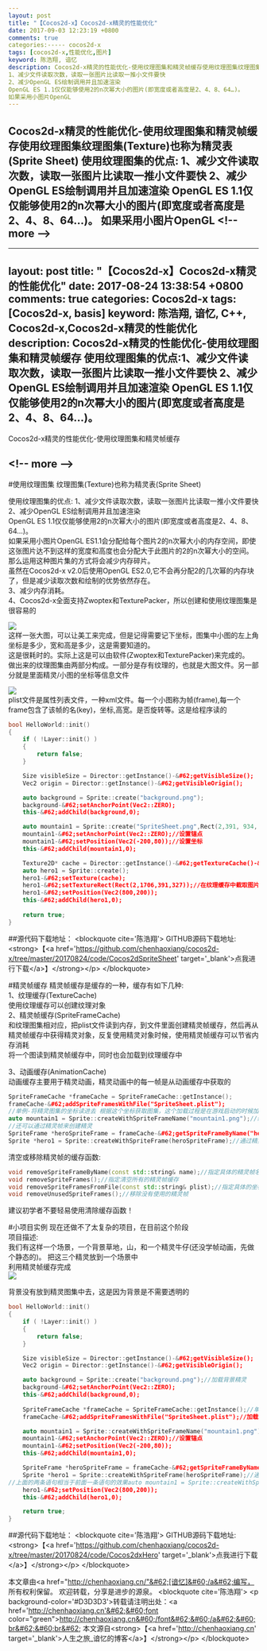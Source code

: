 ```yaml
---
layout: post
title: "【Cocos2d-x】Cocos2d-x精灵的性能优化"
date: 2017-09-03 12:23:19 +0800
comments: true
categories:----- cocos2d-x
tags: [cocos2d-x,性能优化,图片]
keyword: 陈浩翔, 谙忆
description: Cocos2d-x精灵的性能优化-使用纹理图集和精灵帧缓存使用纹理图集纹理图集(Texture)也称为精灵表(Sprite Sheet)   使用纹理图集的优点: 
1、减少文件读取次数，读取一张图片比读取一推小文件要快 
2、减少OpenGL ES绘制调用并且加速渲染 
OpenGL ES 1.1仅仅能够使用2的n次幂大小的图片(即宽度或者高度是2、4、8、64…)。 
如果采用小图片OpenGL 
---
```



Cocos2d-x精灵的性能优化-使用纹理图集和精灵帧缓存使用纹理图集纹理图集(Texture)也称为精灵表(Sprite Sheet)   使用纹理图集的优点: 
1、减少文件读取次数，读取一张图片比读取一推小文件要快 
2、减少OpenGL ES绘制调用并且加速渲染 
OpenGL ES 1.1仅仅能够使用2的n次幂大小的图片(即宽度或者高度是2、4、8、64…)。 
如果采用小图片OpenGL
&#60;!-- more --&#62;
----------

---
layout: post
title: "【Cocos2d-x】Cocos2d-x精灵的性能优化"
date: 2017-08-24 13:38:54 +0800
comments: true
categories: Cocos2d-x
tags: [Cocos2d-x, basis]
keyword: 陈浩翔, 谙忆, C++, Cocos2d-x,Cocos2d-x精灵的性能优化
description:  Cocos2d-x精灵的性能优化-使用纹理图集和精灵帧缓存 使用纹理图集的优点:1、减少文件读取次数，读取一张图片比读取一推小文件要快 2、减少OpenGL ES绘制调用并且加速渲染 OpenGL ES 1.1仅仅能够使用2的n次幂大小的图片(即宽度或者高度是2、4、8、64...)。 
---

Cocos2d-x精灵的性能优化-使用纹理图集和精灵帧缓存

&#60;!-- more --&#62;
----------

#使用纹理图集
纹理图集(Texture)也称为精灵表(Sprite Sheet)   

使用纹理图集的优点:
1、减少文件读取次数，读取一张图片比读取一推小文件要快  
2、减少OpenGL ES绘制调用并且加速渲染  
OpenGL ES 1.1仅仅能够使用2的n次幂大小的图片(即宽度或者高度是2、4、8、64...)。  
如果采用小图片OpenGL ES1.1会分配给每个图片2的n次幂大小的内存空间，即使这张图片达不到这样的宽度和高度也会分配大于此图片的2的n次幂大小的空间。那么运用这种图片集的方式将会减少内存碎片。  
虽然在Cocos2d-x v2.0后使用OpenGL ES2.0,它不会再分配2的几次幂的内存块了，但是减少读取次数和绘制的优势依然存在。  
3、减少内存消耗。  
4、Cocos2d-x全面支持Zwoptex和TexturePacker，所以创建和使用纹理图集是很容易的  

![](http://i.imgur.com/g2Z6XnO.png)  
这样一张大图，可以让美工来完成，但是记得需要记下坐标，图集中小图的左上角坐标是多少，宽和高是多少，这是需要知道的。  
这是很耗时的。实际上这是可以由软件(Zwoptex和TexturePacker)来完成的。  
做出来的纹理图集由两部分构成。一部分是存有纹理的，也就是大图文件。另一部分就是里面精灵/小图的坐标等信息文件  
 
![](http://i.imgur.com/0CWjIUB.png)  
plist文件是属性列表文件，一种xml文件。每一个小图称为帧(frame),每一个frame包含了该帧的名(key)，坐标,高宽。是否旋转等。这是给程序读的  
```C++ 加载纹理缓存图片/大图
bool HelloWorld::init()
{
	if ( !Layer::init() )
	{
		return false;
	}

	Size visibleSize = Director::getInstance()-&#62;getVisibleSize();
	Vec2 origin = Director::getInstance()-&#62;getVisibleOrigin();

	auto background = Sprite::create("background.png");
	background-&#62;setAnchorPoint(Vec2::ZERO);
    this-&#62;addChild(background,0);   

    auto mountain1 = Sprite::create("SpriteSheet.png",Rect(2,391, 934, 388));//截取图片
	mountain1-&#62;setAnchorPoint(Vec2::ZERO);//设置锚点
    mountain1-&#62;setPosition(Vec2(-200,80));//设置坐标
    this-&#62;addChild(mountain1,0);

    Texture2D* cache = Director::getInstance()-&#62;getTextureCache()-&#62;addImage("SpriteSheet.png");//加载整个图片到纹理缓存
    auto hero1 = Sprite::create();
    hero1-&#62;setTexture(cache);
    hero1-&#62;setTextureRect(Rect(2,1706,391,327));//在纹理缓存中截取图片  左上角坐标 以及截取图片的宽高
    hero1-&#62;setPosition(Vec2(800,200));
    this-&#62;addChild(hero1,0);
	
	return true;
}

```


##源代码下载地址：
&#60;blockquote cite='陈浩翔'&#62;
GITHUB源码下载地址:&#60;strong&#62;【&#60;a href='https://github.com/chenhaoxiang/cocos2d-x/tree/master/20170824/code/Cocos2dSpriteSheet' target='_blank'&#62;点我进行下载&#60;/a&#62;】&#60;/strong&#62;&#60;/p&#62;
&#60;/blockquote&#62;



#精灵帧缓存
精灵帧缓存是缓存的一种，缓存有如下几种:  
1、纹理缓存(TextureCache)  
使用纹理缓存可以创建纹理对象  
2、精灵帧缓存(SpriteFrameCache)  
和纹理图集相对应，把plist文件读到内存，到文件里面创建精灵帧缓存，然后再从精灵帧缓存中获得精灵对象，反复使用精灵对象时候，使用精灵帧缓存可以节省内存消耗  
将一个图读到精灵帧缓存中，同时也会加载到纹理缓存中  

3、动画缓存(AnimationCache)  
动画缓存主要用于精灵动画，精灵动画中的每一帧是从动画缓存中获取的  

```c++ 精灵帧缓存
SpriteFrameCache *frameCache = SpriteFrameCache::getInstance();
frameCache-&#62;addSpriteFramesWithFile("SpriteSheet.plist");
//单例-将精灵图集的坐标读进去 根据这个坐标获取图集，这个加载过程是在游戏启动的时候加载，并不是在用的时候加载(肯定会占用很多内存的,不过现在手机一般内存都挺多的)  
auto mountain1 = Sprite::createWithSpriteFrameName("mountain1.png");//缓存被创建后，可以通过frame名字(**注意名字冲突的问题，名字一样的精灵帧，后面的会覆盖前面的,可以加前缀以区分**)指定精灵帧来创建一个精灵   这个过程并不是通过大图去创建的，而是通过SpriteFrameCache缓存取出来的，这个速度很快  
//还可以通过精灵帧来创建精灵  
SpriteFrame *heroSpriteFrame = frameCache-&#62;getSpriteFrameByName("hero1.png");//通过精灵帧名字获取精灵帧
Sprite *hero1 = Sprite::createWithSpriteFrame(heroSpriteFrame);//通过精灵帧创建精灵
```

清空或移除精灵帧的缓存函数:
```C++ 
void removeSpriteFrameByName(const std::string& name);//指定具体的精灵帧名将精灵帧从缓存中移除，具体到精灵帧
void removeSpriteFrames();//指定清空所有的精灵帧缓存
void removeSpriteFramesFromFile(const std::string& plist);//指定具体的坐标文件(plist文件)移除精灵帧
void removeUnusedSpriteFrames();//移除没有使用的精灵帧
```
建议初学者不要轻易使用清除缓存函数！  

#小项目实例
现在还做不了太复杂的项目，在目前这个阶段  
项目描述:  
我们有这样一个场景，一个背景草地，山，和一个精灵牛仔(还没学帧动画，先做个静态的)。 把这三个精灵放到一个场景中  
利用精灵帧缓存完成  
![](http://i.imgur.com/6IbcWnk.png)  

背景没有放到精灵图集中去，这是因为背景是不需要透明的  
```C++
bool HelloWorld::init()
{
	if ( !Layer::init() )
	{
		return false;
	}

	Size visibleSize = Director::getInstance()-&#62;getVisibleSize();
	Vec2 origin = Director::getInstance()-&#62;getVisibleOrigin();

	auto background = Sprite::create("background.png");//加载背景精灵
	background-&#62;setAnchorPoint(Vec2::ZERO);
    this-&#62;addChild(background,0);
	
	SpriteFrameCache *frameCache = SpriteFrameCache::getInstance();//单例对象
	frameCache-&#62;addSpriteFramesWithFile("SpriteSheet.plist");//加载精灵图集

    auto mountain1 = Sprite::createWithSpriteFrameName("mountain1.png");//通过精灵帧名创建精灵
	mountain1-&#62;setAnchorPoint(Vec2::ZERO);//设置锚点
    mountain1-&#62;setPosition(Vec2(-200,80));
    this-&#62;addChild(mountain1,0);

	SpriteFrame *heroSpriteFrame = frameCache-&#62;getSpriteFrameByName("hero1.png");//通过精灵帧名字获取精灵帧
	Sprite *hero1 = Sprite::createWithSpriteFrame(heroSpriteFrame);//通过精灵帧创建精灵
//上面的两条语句相当于前面一条语句的效果auto mountain1 = Sprite::createWithSpriteFrameName("mountain1.png");
    hero1-&#62;setPosition(Vec2(800,200));
    this-&#62;addChild(hero1,0);

	return true;
}

```

##源代码下载地址：
&#60;blockquote cite='陈浩翔'&#62;
GITHUB源码下载地址:&#60;strong&#62;【&#60;a href='https://github.com/chenhaoxiang/cocos2d-x/tree/master/20170824/code/Cocos2dxHero' target='_blank'&#62;点我进行下载&#60;/a&#62;】&#60;/strong&#62;&#60;/p&#62;
&#60;/blockquote&#62;


本文章由&#60;a href="http://chenhaoxiang.cn/"&#62;[谙忆]&#60;/a&#62;编写， 所有权利保留。 
欢迎转载，分享是进步的源泉。
&#60;blockquote cite='陈浩翔'&#62;
&#60;p background-color='#D3D3D3'&#62;转载请注明出处：&#60;a href='http://chenhaoxiang.cn'&#62;&#60;font color="green"&#62;http://chenhaoxiang.cn&#60;/font&#62;&#60;/a&#62;&#60;br&#62;&#60;br&#62;
本文源自&#60;strong&#62;【&#60;a href='http://chenhaoxiang.cn' target='_blank'&#62;人生之旅_谙忆的博客&#60;/a&#62;】&#60;/strong&#62;&#60;/p&#62;
&#60;/blockquote&#62;
